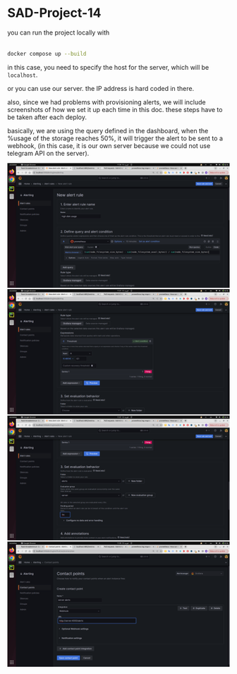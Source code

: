 # SAD-Project-14

you can run the project locally with 

```bash

docker compose up --build
```
in this case, you need to specify the host for the server, which will be `localhost`.

or you can use our server. the IP address is hard coded in there.

also, since we had problems with provisioning alerts, we will include
screenshots of how we set it up each time in this doc. these steps have
to be taken after each deploy.

basically, we are using the query defined in the dashboard, when the %usage
of the storage reaches 50%, it will trigger the alert to be sent to a webhook,
(in this case, it is our own server because we could not use telegram API 
on the server).

![](resources/Screenshot%20from%202024-02-12%2011-26-56.png)
![](resources/Screenshot%20from%202024-02-12%2011-27-35.png)
![](resources/Screenshot%20from%202024-02-12%2011-27-56.png)
![](resources/Screenshot%20from%202024-02-12%2011-29-04.png)

